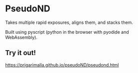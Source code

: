 # PseudoND

Takes multiple rapid exposures, aligns them, and stacks them.

Built using pyscript (python in the browser with pyodide and WebAssembly).

## Try it out!

https://prigarimalla.github.io/pseudoND/pseudond.html